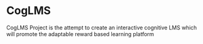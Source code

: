 # CogLMS
CogLMS Project is the attempt to create  an interactive cognitive LMS which will promote the adaptable reward based learning platform
